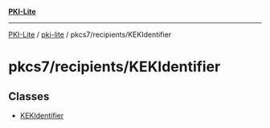 [**PKI-Lite**](../../../../README.md)

---

[PKI-Lite](../../../../README.md) / [pki-lite](../../../README.md) / pkcs7/recipients/KEKIdentifier

# pkcs7/recipients/KEKIdentifier

## Classes

- [KEKIdentifier](classes/KEKIdentifier.md)
